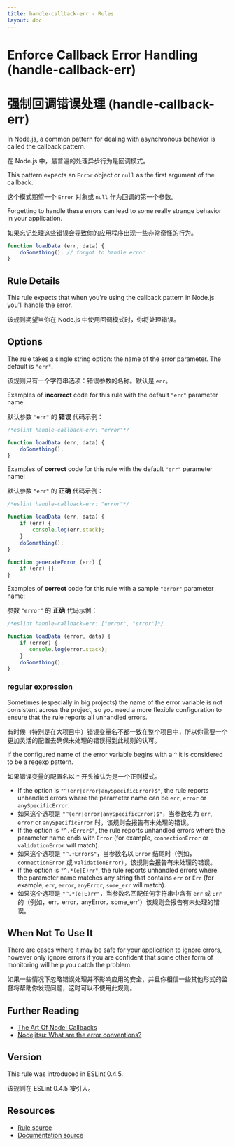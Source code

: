 ```yaml
---
title: handle-callback-err - Rules
layout: doc
---
```

<!-- Note: No pull requests accepted for this file. See README.md in the root directory for details. -->

# Enforce Callback Error Handling (handle-callback-err)

# 强制回调错误处理 (handle-callback-err)

In Node.js, a common pattern for dealing with asynchronous behavior is called the callback pattern.

在 Node.js 中，最普遍的处理异步行为是回调模式。

This pattern expects an `Error` object or `null` as the first argument of the callback.

这个模式期望一个 `Error` 对象或 `null` 作为回调的第一个参数。

Forgetting to handle these errors can lead to some really strange behavior in your application.

如果忘记处理这些错误会导致你的应用程序出现一些非常奇怪的行为。

```js
function loadData (err, data) {
    doSomething(); // forgot to handle error
}
```

## Rule Details

This rule expects that when you're using the callback pattern in Node.js you'll handle the error.

该规则期望当你在 Node.js 中使用回调模式时，你将处理错误。

## Options

The rule takes a single string option: the name of the error parameter. The default is `"err"`.

该规则只有一个字符串选项：错误参数的名称。默认是 `err`。

Examples of **incorrect** code for this rule with the default `"err"` parameter name:

默认参数 `"err"` 的 **错误** 代码示例：

```js
/*eslint handle-callback-err: "error"*/

function loadData (err, data) {
    doSomething();
}

```

Examples of **correct** code for this rule with the default `"err"` parameter name:

默认参数 `"err"` 的 **正确** 代码示例：

```js
/*eslint handle-callback-err: "error"*/

function loadData (err, data) {
    if (err) {
        console.log(err.stack);
    }
    doSomething();
}

function generateError (err) {
    if (err) {}
}
```

Examples of **correct** code for this rule with a sample `"error"` parameter name:

参数 `"error"` 的 **正确** 代码示例：

```js
/*eslint handle-callback-err: ["error", "error"]*/

function loadData (error, data) {
    if (error) {
       console.log(error.stack);
    }
    doSomething();
}
```

### regular expression

Sometimes (especially in big projects) the name of the error variable is not consistent across the project,
so you need a more flexible configuration to ensure that the rule reports all unhandled errors.

有时候（特别是在大项目中）错误变量名不都一致在整个项目中，所以你需要一个更加灵活的配置去确保未处理的错误得到此规则的认可。

If the configured name of the error variable begins with a `^` it is considered to be a regexp pattern.

如果错误变量的配置名以 `^` 开头被认为是一个正则模式。
 
* If the option is `"^(err|error|anySpecificError)$"`, the rule reports unhandled errors where the parameter name can be `err`, `error` or `anySpecificError`.
* 如果这个选项是 `"^(err|error|anySpecificError)$"`，当参数名为 `err`, `error` or `anySpecificError` 时，该规则会报告有未处理的错误。
* If the option is `"^.+Error$"`, the rule reports unhandled errors where the parameter name ends with `Error` (for example, `connectionError` or `validationError` will match).
* 如果这个选项是 `"^.+Error$"`，当参数名以 `Error` 结尾时（例如，`connectionError` 或 `validationError`），该规则会报告有未处理的错误。
* If the option is `"^.*(e|E)rr"`, the rule reports unhandled errors where the parameter name matches any string that contains `err` or `Err` (for example, `err`, `error`, `anyError`, `some_err` will match).
* 如果这个选项是 `"^.*(e|E)rr"`，当参数名匹配任何字符串中含有 `err` 或 `Err`的（例如，err`，`error`，`anyError`，`some_err`）该规则会报告有未处理的错误。

## When Not To Use It

There are cases where it may be safe for your application to ignore errors, however only ignore errors if you are
confident that some other form of monitoring will help you catch the problem.

如果一些情况下忽略错误处理并不影响应用的安全，并且你相信一些其他形式的监督将帮助你发现问题，这时可以不使用此规则。

## Further Reading

* [The Art Of Node: Callbacks](https://github.com/maxogden/art-of-node#callbacks)
* [Nodejitsu: What are the error conventions?](http://docs.nodejitsu.com/articles/errors/what-are-the-error-conventions)

## Version

This rule was introduced in ESLint 0.4.5.

该规则在 ESLint 0.4.5 被引入。

## Resources

* [Rule source](https://github.com/eslint/eslint/tree/master/lib/rules/handle-callback-err.js)
* [Documentation source](https://github.com/eslint/eslint/tree/master/docs/rules/handle-callback-err.md)
